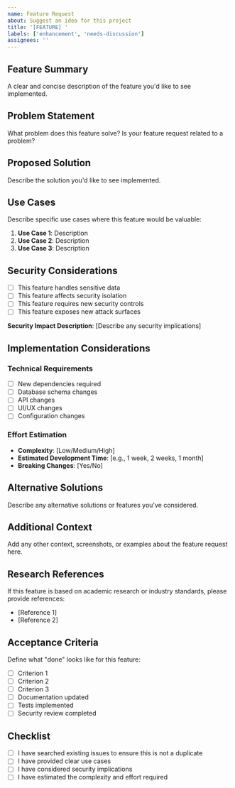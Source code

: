 ```yaml
---
name: Feature Request
about: Suggest an idea for this project
title: '[FEATURE] '
labels: ['enhancement', 'needs-discussion']
assignees: ''
---
```


## Feature Summary
A clear and concise description of the feature you'd like to see implemented.

## Problem Statement
What problem does this feature solve? Is your feature request related to a problem?

## Proposed Solution
Describe the solution you'd like to see implemented.

## Use Cases
Describe specific use cases where this feature would be valuable:
1. **Use Case 1**: Description
2. **Use Case 2**: Description
3. **Use Case 3**: Description

## Security Considerations
- [ ] This feature handles sensitive data
- [ ] This feature affects security isolation
- [ ] This feature requires new security controls
- [ ] This feature exposes new attack surfaces

**Security Impact Description**: [Describe any security implications]

## Implementation Considerations
### Technical Requirements
- [ ] New dependencies required
- [ ] Database schema changes
- [ ] API changes
- [ ] UI/UX changes
- [ ] Configuration changes

### Effort Estimation
- **Complexity**: [Low/Medium/High]
- **Estimated Development Time**: [e.g., 1 week, 2 weeks, 1 month]
- **Breaking Changes**: [Yes/No]

## Alternative Solutions
Describe any alternative solutions or features you've considered.

## Additional Context
Add any other context, screenshots, or examples about the feature request here.

## Research References
If this feature is based on academic research or industry standards, please provide references:
- [Reference 1]
- [Reference 2]

## Acceptance Criteria
Define what "done" looks like for this feature:
- [ ] Criterion 1
- [ ] Criterion 2
- [ ] Criterion 3
- [ ] Documentation updated
- [ ] Tests implemented
- [ ] Security review completed

## Checklist
- [ ] I have searched existing issues to ensure this is not a duplicate
- [ ] I have provided clear use cases
- [ ] I have considered security implications
- [ ] I have estimated the complexity and effort required